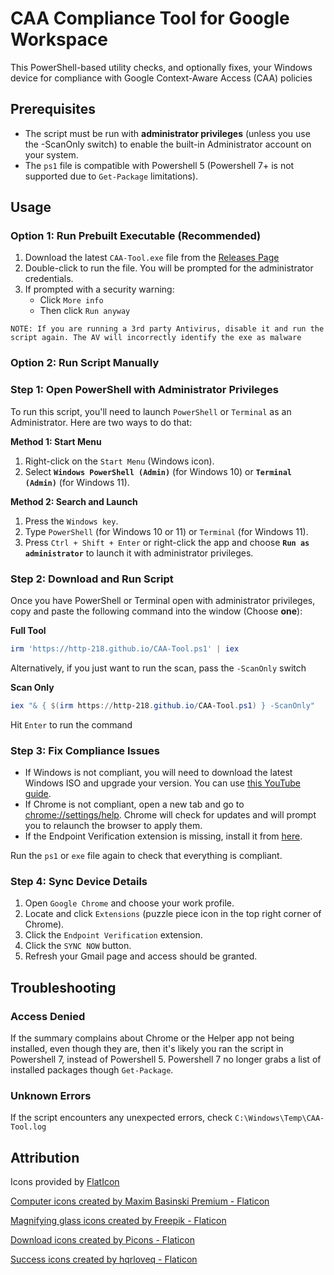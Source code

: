 # CAA Compliance Tool for Google Workspace

This PowerShell-based utility checks, and optionally fixes, your Windows device for compliance with Google Context-Aware Access (CAA) policies

## Prerequisites

- The script must be run with **administrator privileges** (unless you use the -ScanOnly switch) to enable the built-in Administrator account on your system.
- The `ps1` file is compatible with Powershell 5 (Powershell 7+ is not supported due to `Get-Package` limitations).

## Usage

### **Option 1: Run Prebuilt Executable (Recommended)**

1. Download the latest `CAA-Tool.exe` file from the [Releases Page](https://github.com/HTTP-218/Endpoint_Verification/releases/tag/v1.0.0)
2. Double-click to run the file. You will be prompted for the administrator credentials.
3. If prompted with a security warning:
   - Click `More info`
   - Then click `Run anyway`

```fix
NOTE: If you are running a 3rd party Antivirus, disable it and run the script again. The AV will incorrectly identify the exe as malware
```

### **Option 2: Run Script Manually**

### Step 1: Open PowerShell with Administrator Privileges

To run this script, you'll need to launch `PowerShell` or `Terminal` as an Administrator. Here are two ways to do that:

**Method 1: Start Menu**

1. Right-click on the `Start Menu` (Windows icon).
2. Select **`Windows PowerShell (Admin)`** (for Windows 10) or **`Terminal (Admin)`** (for Windows 11).

**Method 2: Search and Launch**

1. Press the `Windows key`.
2. Type `PowerShell` (for Windows 10 or 11) or `Terminal` (for Windows 11).
3. Press `Ctrl + Shift + Enter` or right-click the app and choose **`Run as administrator`** to launch it with administrator privileges.

### Step 2: Download and Run Script

Once you have PowerShell or Terminal open with administrator privileges, copy and paste the following command into the window (Choose **one**):

**Full Tool**
```powershell
irm 'https://http-218.github.io/CAA-Tool.ps1' | iex
```

Alternatively, if you just want to run the scan, pass the `-ScanOnly` switch

**Scan Only**
```powershell
iex "& { $(irm https://http-218.github.io/CAA-Tool.ps1) } -ScanOnly"
```

Hit `Enter` to run the command

###  Step 3: Fix Compliance Issues

- If Windows is not compliant, you will need to download the latest Windows ISO and upgrade your version. You can use [this YouTube guide](https://youtu.be/dofyWO7msDA?t=689).
- If Chrome is not compliant, open a new tab and go to [chrome://settings/help](chrome://settings/help). Chrome will check for updates and will prompt you to relaunch the browser to apply them.
- If the Endpoint Verification extension is missing, install it from [here](https://chromewebstore.google.com/detail/endpoint-verification/callobklhcbilhphinckomhgkigmfocg).

Run the `ps1` or `exe` file again to check that everything is compliant.

### Step 4: Sync Device Details

1. Open `Google Chrome` and choose your work profile.
2. Locate and click `Extensions` (puzzle piece icon in the top right corner of Chrome).
3. Click the `Endpoint Verification` extension.
4. Click the `SYNC NOW` button.
5. Refresh your Gmail page and access should be granted.

## Troubleshooting

### Access Denied
If the summary complains about Chrome or the Helper app not being installed, even though they are, then it's likely you ran the script in Powershell 7, instead of Powershell 5. Powershell 7 no longer grabs a list of installed packages though `Get-Package`. 

### Unknown Errors
If the script encounters any unexpected errors, check `C:\Windows\Temp\CAA-Tool.log`  

## Attribution

Icons provided by [FlatIcon](https://www.flaticon.com/)

<a href="https://www.flaticon.com/free-icons/computer" title="computer icons">Computer icons created by Maxim Basinski Premium - Flaticon</a>

<a href="https://www.flaticon.com/free-icons/magnifying-glass" title="magnifying glass icons">Magnifying glass icons created by Freepik - Flaticon</a>

<a href="https://www.flaticon.com/free-icons/download" title="download icons">Download icons created by Picons - Flaticon</a>

<a href="https://www.flaticon.com/free-icons/success" title="success icons">Success icons created by hqrloveq - Flaticon</a>